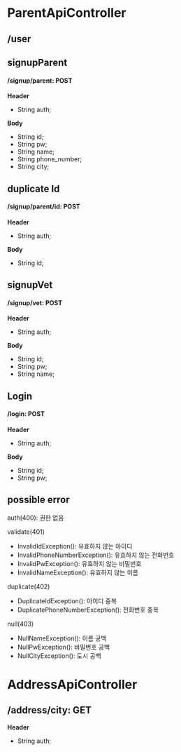 # ParentApiController

## /user

## signupParent
#### /signup/parent: POST
**Header**
- String auth;

**Body**
- String id;
- String pw;
- String name;
- String phone_number;
- String city;

## duplicate Id
#### /signup/parent/id: POST
**Header**
- String auth;

**Body**
- String id;

## signupVet
#### /signup/vet: POST
**Header**
- String auth;

**Body**
- String id;
- String pw;
- String name;

## Login
#### /login: POST
**Header**
- String auth;

**Body**
- String id;
- String pw; 

## possible error

auth(400): 권한 없음

validate(401)
- InvalidIdException(): 유효하지 않는 아이디
- InvalidPhoneNumberException(): 유효하지 않는 전화번호
- InvalidPwException(): 유효하지 않는 비밀번호
- InvalidNameException(): 유효하지 않는 이름

duplicate(402)
- DuplicateIdException(): 아이디 중복
- DuplicatePhoneNumberException(): 전화번호 중복

null(403)
- NullNameException(): 이름 공백
- NullPwException():  비밀번호 공백
- NullCityException(): 도시 공백

# AddressApiController

## /address/city: GET
**Header**
- String auth;
